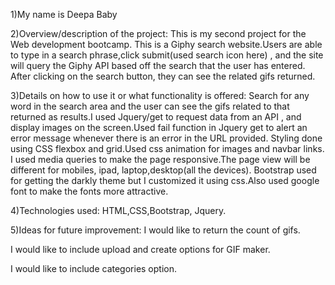 1)My name is Deepa Baby

2)Overview/description of the project:
This is my second project for the Web development bootcamp. This is a Giphy search website.Users are able to type in a 
search phrase,click submit(used search icon here) , and the site will query the Giphy API based off the search that the user has entered.
After clicking on the search button, they can see the related gifs returned.

3)Details on how to use it or what functionality is offered:
Search for any word in the search area and the user can see the gifs related to that returned as results.I used Jquery/get to request data from an API , and display images on the screen.Used fail function in Jquery get to alert an error message whenever there is an error in the URL provided.
Styling done using CSS flexbox and grid.Used css animation for images and navbar links.
I used media queries to make the page responsive.The page view will be different for mobiles, ipad, laptop,desktop(all the devices).
Bootstrap used for getting the darkly theme but I customized it using css.Also used google font to make the fonts more attractive.


4)Technologies used:
HTML,CSS,Bootstrap, Jquery.

5)Ideas for future improvement:
I would like to return the count of gifs.

I would like to include upload and create options for GIF maker.

I would like to include categories option.
